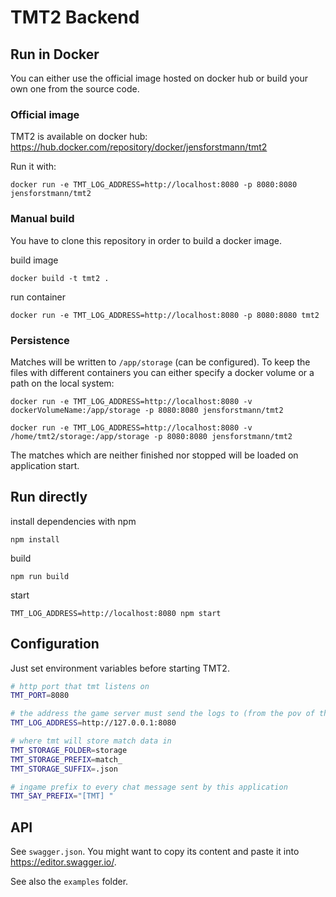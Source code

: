# TMT2 Backend

## Run in Docker

You can either use the official image hosted on docker hub or build your own one from the source code.

### Official image

TMT2 is available on docker hub: https://hub.docker.com/repository/docker/jensforstmann/tmt2

Run it with:

    docker run -e TMT_LOG_ADDRESS=http://localhost:8080 -p 8080:8080 jensforstmann/tmt2

### Manual build

You have to clone this repository in order to build a docker image.

build image

    docker build -t tmt2 .

run container
    
    docker run -e TMT_LOG_ADDRESS=http://localhost:8080 -p 8080:8080 tmt2

### Persistence

Matches will be written to `/app/storage` (can be configured). To keep the files with different containers you can either specify a docker volume or a path on the local system:

    docker run -e TMT_LOG_ADDRESS=http://localhost:8080 -v dockerVolumeName:/app/storage -p 8080:8080 jensforstmann/tmt2

    docker run -e TMT_LOG_ADDRESS=http://localhost:8080 -v /home/tmt2/storage:/app/storage -p 8080:8080 jensforstmann/tmt2

The matches which are neither finished nor stopped will be loaded on application start.

## Run directly

install dependencies with npm

    npm install

build

    npm run build

start

    TMT_LOG_ADDRESS=http://localhost:8080 npm start

## Configuration

Just set environment variables before starting TMT2.

```sh
# http port that tmt listens on
TMT_PORT=8080

# the address the game server must send the logs to (from the pov of the game server)
TMT_LOG_ADDRESS=http://127.0.0.1:8080

# where tmt will store match data in
TMT_STORAGE_FOLDER=storage
TMT_STORAGE_PREFIX=match_
TMT_STORAGE_SUFFIX=.json

# ingame prefix to every chat message sent by this application
TMT_SAY_PREFIX="[TMT] "
```

## API

See `swagger.json`. You might want to copy its content and paste it into https://editor.swagger.io/.

See also the `examples` folder.
